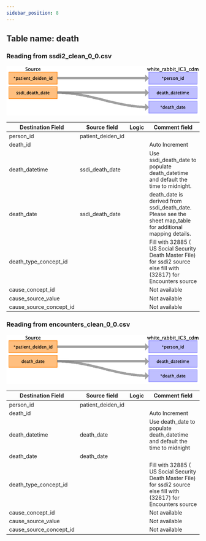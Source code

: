 ```yaml
---
sidebar_position: 8
---
```


## Table name: death

### Reading from ssdi2_clean_0_0.csv

![](../md_files/image7.png)

| Destination Field | Source field | Logic | Comment field |
| --- | --- | --- | --- |
| person_id | patient_deiden_id |  |  |
| death_id |  |  | Auto Increment |
| death_datetime | ssdi_death_date |  | Use ssdi_death_date to populate death_datetime and default the time to midnight. |
| death_date | ssdi_death_date |  | death_date is derived from ssdi_death_date. Please see the sheet map_table for additional mapping details. |
| death_type_concept_id |  |  | Fill with 32885 ( US Social Security Death Master File) for ssdi2 source else fill with (32817) for Encounters source |
| cause_concept_id |  |  | Not available |
| cause_source_value |  |  | Not available |
| cause_source_concept_id |  |  | Not available |

### Reading from encounters_clean_0_0.csv

![](../md_files/image8.png)

| Destination Field | Source field | Logic | Comment field |
| --- | --- | --- | --- |
| person_id | patient_deiden_id |  |  |
| death_id |  |  | Auto Increment |
| death_datetime | death_date |  | Use death_date to populate death_datetime and default the time to midnight |
| death_date | death_date |  |  |
| death_type_concept_id |  |  | Fill with 32885 ( US Social Security Death Master File) for ssdi2 source else fill with (32817) for Encounters source |
| cause_concept_id |  |  | Not available |
| cause_source_value |  |  | Not available |
| cause_source_concept_id |  |  | Not available |

